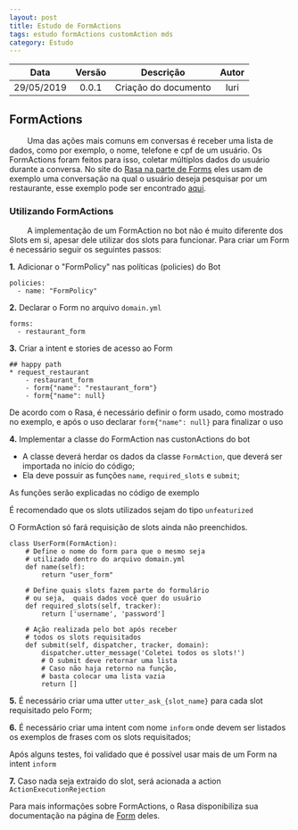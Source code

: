```yaml
---
layout: post
title: Estudo de FormActions
tags: estudo formActions customAction mds 
category: Estudo
---
```

| Data       | Versão | Descrição                                   | Autor            |
| :--------: | :----: | :-----------------------------------------: | :--------------: |
| 29/05/2019 | 0.0.1  | Criação do documento             |  Iuri   |


## FormActions
&emsp;&emsp;
Uma das ações mais comuns em conversas é receber uma lista de dados, como por exemplo, o nome, telefone e cpf de um usuário. Os FormActions foram feitos para isso, coletar múltiplos dados do usuário durante a conversa. No site do [Rasa na parte de Forms](https://rasa.com/docs/rasa/core/forms/) eles usam de exemplo uma conversação na qual o usuário deseja pesquisar por um restaurante, esse exemplo pode ser encontrado [aqui](https://github.com/RasaHQ/rasa_core/tree/master/examples/formbot).

### Utilizando FormActions
&emsp;&emsp;
A implementação de um FormAction no bot não é muito diferente dos Slots em si, apesar dele utilizar dos slots para funcionar. Para criar um Form é necessário seguir os seguintes passos:

**1.** Adicionar o "FormPolicy" nas políticas (policies) do Bot
```
policies:
  - name: "FormPolicy"
```

**2.** Declarar o Form no arquivo ```domain.yml```
```
forms:
  - restaurant_form
```

**3.** Criar a intent e stories de acesso ao Form
```
## happy path
* request_restaurant
    - restaurant_form
    - form{"name": "restaurant_form"}
    - form{"name": null}
```
De acordo com o Rasa, é necessário definir o form usado, como mostrado no exemplo, e após o uso declarar ```form{"name": null}``` para finalizar o uso

**4.** Implementar a classe do FormAction nas custonActions do bot
* A classe deverá herdar os dados da classe ```FormAction```, que deverá ser importada no início do código;
* Ela deve possuir as funções ```name```, ```required_slots``` e ```submit```;

As funções serão explicadas no código de exemplo

É recomendado que os slots utilizados sejam do tipo ```unfeaturized``` 

O FormAction só fará requisição de slots ainda não preenchidos.

```
class UserForm(FormAction):
    # Define o nome do form para que o mesmo seja
    # utilizado dentro do arquivo domain.yml
    def name(self):
        return "user_form"

    # Define quais slots fazem parte do formulário
    # ou seja,  quais dados você quer do usuário
    def required_slots(self, tracker):
        return ['username', 'password']

    # Ação realizada pelo bot após receber
    # todos os slots requisitados
    def submit(self, dispatcher, tracker, domain):
        dispatcher.utter_message('Coletei todos os slots!')
        # O submit deve retornar uma lista
        # Caso não haja retorno na função,
        # basta colocar uma lista vazia
        return []
```

**5.** É necessário criar uma utter ```utter_ask_{slot_name}``` para cada slot requisitado pelo Form;

**6.** É necessário criar uma intent com nome ```inform``` onde devem ser listados os exemplos de frases com os slots requisitados;

Após alguns testes, foi validado que é possível usar mais de um Form na intent ```inform```

**7.** Caso nada seja extraido do slot, será acionada a action ```ActionExecutionRejection```

Para mais informações sobre FormActions, o Rasa disponibiliza sua documentação na página de [Form](https://rasa.com/docs/rasa/core/forms/) deles.
